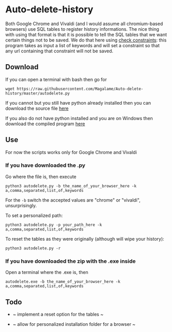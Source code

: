 # Auto-delete-history

Both Google Chrome and Vivaldi (and I would assume all chromium-based browsers) use SQL tables to register history informations. 
The nice thing with using that format is that it is possible to tell the SQL tables that we want certain things not to be saved. 
We do that here using [check constraints](https://www.w3schools.com/sql/sql_check.asp): this program takes as input a list of keywords
and will set a constraint so that any url containing that constraint will not be saved. 

## Download

If you can open a terminal with bash then go for

`wget https://raw.githubusercontent.com/Magalame/Auto-delete-history/master/autodelete.py`

If you cannot but you still have python already installed then you can download the source file [here](https://github.com/Magalame/Auto-delete-history/raw/master/autodelete.zip)

If you also do not have python installed and you are on Windows then download the compiled program [here](https://github.com/Magalame/Auto-delete-history/raw/master/autodeletehistory.zip)

## Use

For now the scripts works only for Google Chrome and Vivaldi

### If you have downloaded the .py

Go where the file is, then execute 

`python3 autodelete.py -b the_name_of_your_browser_here -k a,comma,separated,list,of,keywords`

For the `-b` switch the accepted values are "chrome" or "vivaldi", unsurprisingly. 

To set a personalized path:

`python3 autodelete.py -p your_path_here -k a,comma,separated,list,of,keywords`

To reset the tables as they were originally (although will wipe your history):

`python3 autodelete.py -r`

### If you have downloaded the zip with the .exe inside

Open a terminal where the .exe is, then 

`autodelete.exe -b the_name_of_your_browser_here -k a,comma,separated,list,of,keywords`

## Todo

* ~ implement a reset option for the tables ~

* ~ allow for personalized installation folder for a browser ~
